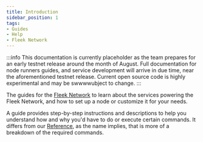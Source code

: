 ```yaml
---
title: Introduction
sidebar_position: 1
tags:
- Guides
- Help
- Fleek Network
---
```


:::info
This documentation is currently placeholder as the team prepares for an early testnet release around the month of August. Full documentation for node runners guides, and service development will arrive in due time, near the aforementioned testnet release. Current open source code is highly experimental and may be swwwwubject to change.
:::

The guides for the [Fleek Network](https://fleek.network) to learn about the services powering the Fleek Network, and how to set up a node or customize it for your needs.

A guide provides step-by-step instructions and descriptions to help you understand how and why you'd have to do or execute certain commands. It differs from our [Reference](reference), as the name implies, that is more of a breakdown of the required commands.
